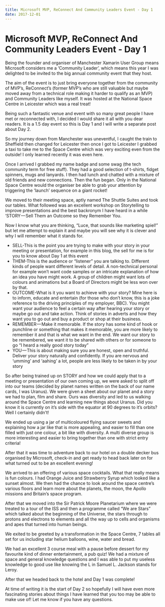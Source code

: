 ```yaml
---
title: Microsoft MVP, ReConnect And Community Leaders Event - Day 1
date: 2017-12-01
---
```


# Microsoft MVP, ReConnect And Community Leaders Event - Day 1

Being the founder and organiser of Manchester Xamarin User Group means Microsoft considers me a ‘Community Leader’, which means this year I was delighted to be invited to the big annual community event that they host.

The aim of the event is to just bring everyone together from the community of MVP’s, ReConnect’s (former MVP’s who are still valuable but maybe moved away from a technical role making it harder to qualify as an MVP) and Community Leaders like myself. It was hosted at the National Space Centre in Leicester which was a real treat!

Being such a fantastic venue and event with so many great people I have met or reconnected with, I decided I would share it all with you dear readers. It is a 1.5 day event so this is Day 1 and I will write a separate post about Day 2.

So my journey down from Manchester was uneventful, I caught the train to Sheffield then changed for Leicester then once I got to Leicester I grabbed a taxi to take me to the Space Centre which was very exciting even from the outside! I only learned recently it was even here.

Once I arrived I grabbed my name badge and some swag (the tech community term for free stuff). They had a good selection of t-shirts, fidget spinners, mugs and lanyards. I then had lunch and chatted with a mixture of old friends and new connections. Then the fun began. Only in the National Space Centre would the organiser be able to grab your attention by triggering the ‘launch’ sequence on a giant rocket!

We moved to their meeting space, aptly named The Shuttle Suites and took our tables. What followed was an excellent workshop on Storytelling to improve presentations and the best backronym I have heard in a while ‘STORY — Sell Them an Outcome so they Remember You.

Now I know what you are thinking, “Luce, that sounds like marketing spiel!” but let me attempt to explain it and maybe you will see why it is clever and why I will remember what it stands for.

- SELL-This is the point you are trying to make with your story in your meeting or presentation, for example in this blog, the sell for me is for you to know about Day 1 at this event
- THEM-This is the audience or “listener” you are talking to. Different kinds of people want different levels of detail. A non-technical personal for example won’t want code samples or an intricate explanation of how an idea you have might work. A group of children might want lots of colours and animations but a Board of Directors might be less won over by that.
- OUTCOME-What is it you want to achieve with your story? Mine here is to inform, educate and entertain (for those who don’t know, this is a joke reference to the driving principles of my employer, BBC). You might want your audience to feel a certain way after hearing your story or maybe go out and take action. Think of stories in adverts and how they want you to go out and buy a product or shop at their business.
- REMEMBER — Make it memorable. If the story has some kind of hook or punchline or something that makes it memorable, you are more likely to remember it and that is what we want in the end. We want our story to be remembered, we want it to be shared with others or for someone to go “I heard a really good story today”
- YOU — This is about making sure you are honest, open and truthful. Deliver your story naturally and confidently. If you are nervous and ‘umming’ and ‘aahing’ a lot, people are less likely to be taken in by your story

So after being trained up on STORY and how we could apply that to a meeting or presentation of our own coming up, we were asked to split off into our teams (decided by planet names written on the back of our name cards, I was Uranus). We were given a sheet about our planet and a story we had to plan, film and share. Ours was diversity and led to us walking around the Space Centre and learning new things about Uranus. Did you know it is currently on it’s side with the equator at 90 degrees to it’s orbits? Well I certainly didn’t!

We ended up using a jar of multicoloured flying saucer sweets and explaining how a jar like that is more appealing, and easier to fill than one filled with just one colour, a bit like with diversity. A multi diverse group is more interesting and easier to bring together than one with strict entry criteria!

After that it was time to adventure back to our hotel on a double decker bus organised by Microsoft, check-in and get ready to head back later on for what turned out to be an excellent evening!

We arrived to an offering of various space cocktails. What that really means is fun colours. I had Orange Juice and Strawberry Syrup which looked like a sunset almost. We then had the chance to look around the space centre’s various floors and learn more about the planets, the moon, the Apollo missions and Britain’s space program.

After that we moved into the Sir Patrick Moore Planetarium where we were treated to a tour of the ISS and then a programme called “We are Stars” which talked about the beginning of the Universe, the stars through to protons and electrons to elements and all the way up to cells and organisms and apes that turned into human beings.

We exited to be greeted by a transformation in the Space Centre, 7 tables all set for us including star helium balloons, wine, water and bread.

We had an excellent 3 course meal with a pause before dessert for my favourite kind of dinner entertainment, a pub quiz! We had a mixture of space and general knowledge questions and I was able to put my useless knowledge to good use like knowing the L in Samuel L. Jackson stands for Leroy.

After that we headed back to the hotel and Day 1 was complete!

At time of writing it is the start of Day 2 so hopefully I will have even more fascinating stories about things I have learned that you too may be able to make use of! Let me know if you have any questions.
